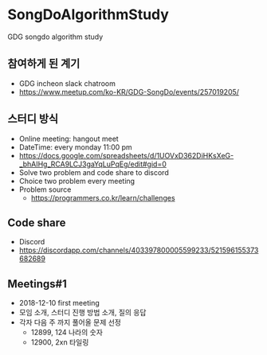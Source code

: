 # SongDoAlgorithmStudy

GDG songdo algorithm study

## 참여하게 된 계기

- GDG incheon slack chatroom
- https://www.meetup.com/ko-KR/GDG-SongDo/events/257019205/

## 스터디 방식

- Online meeting: hangout meet
- DateTime: every monday 11:00 pm
- https://docs.google.com/spreadsheets/d/1UOVxD362DiHKsXeG-_bhAIHg_RCA9LCJ3gaYqLuPqEg/edit#gid=0
- Solve two problem and code share to discord
- Choice two problem every meeting
- Problem source
  - https://programmers.co.kr/learn/challenges 

## Code share

- Discord
- https://discordapp.com/channels/403397800005599233/521596155373682689

## Meetings#1

- 2018-12-10 first meeting
- 모임 소개, 스터디 진행 방법 소개, 질의 응답
- 각자 다음 주 까지 풀어올 문제 선정
  - 12899, 124 나라의 숫자
  - 12900, 2xn 타일링

